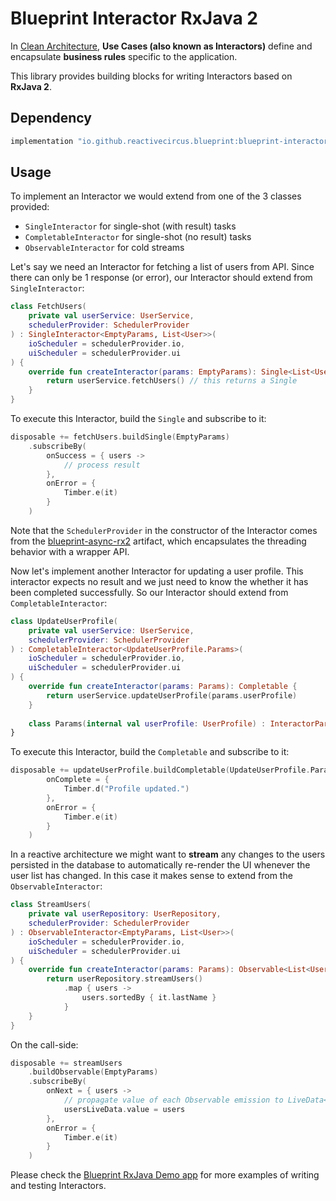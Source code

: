 # Blueprint Interactor RxJava 2

In [Clean Architecture][clean-architecture], **Use Cases (also known as Interactors)** define and encapsulate **business rules** specific to the application.

This library provides building blocks for writing Interactors based on **RxJava 2**.

## Dependency

```groovy
implementation "io.github.reactivecircus.blueprint:blueprint-interactor-rx2:${blueprint_version}"
```

## Usage

To implement an Interactor we would extend from one of the 3 classes provided:

* `SingleInteractor` for single-shot (with result) tasks
* `CompletableInteractor` for single-shot (no result) tasks
* `ObservableInteractor` for cold streams

Let's say we need an Interactor for fetching a list of users from API. Since there can only be 1 response (or error), our Interactor should extend from `SingleInteractor`:

```kotlin
class FetchUsers(
    private val userService: UserService,
    schedulerProvider: SchedulerProvider
) : SingleInteractor<EmptyParams, List<User>>(
    ioScheduler = schedulerProvider.io,
    uiScheduler = schedulerProvider.ui
) {
    override fun createInteractor(params: EmptyParams): Single<List<User>> {
        return userService.fetchUsers() // this returns a Single
    }
}
```

To execute this Interactor, build the `Single` and subscribe to it:

```kotlin
disposable += fetchUsers.buildSingle(EmptyParams)
    .subscribeBy(
        onSuccess = { users ->
            // process result
        },
        onError = {
            Timber.e(it)
        }
    )
```

Note that the `SchedulerProvider` in the constructor of the Interactor comes from the [blueprint-async-rx2][async-rx2] artifact, which encapsulates the threading behavior with a wrapper API.

Now let's implement another Interactor for updating a user profile. This interactor expects no result and we just need to know the whether it has been completed successfully. So our Interactor should extend from `CompletableInteractor`:

```kotlin
class UpdateUserProfile(
    private val userService: UserService,
    schedulerProvider: SchedulerProvider
) : CompletableInteractor<UpdateUserProfile.Params>(
    ioScheduler = schedulerProvider.io,
    uiScheduler = schedulerProvider.ui
) {
    override fun createInteractor(params: Params): Completable {
        return userService.updateUserProfile(params.userProfile)
    }
    
    class Params(internal val userProfile: UserProfile) : InteractorParams
}
```

To execute this Interactor, build the `Completable` and subscribe to it:

```kotlin
disposable += updateUserProfile.buildCompletable(UpdateUserProfile.Params(userProfile)).subscribeBy(
        onComplete = {
            Timber.d("Profile updated.")
        },
        onError = {
            Timber.e(it)
        }
    )
```

In a reactive architecture we might want to **stream** any changes to the users persisted in the database to automatically re-render the UI whenever the user list has changed. In this case it makes sense to extend from the `ObservableInteractor`:

```kotlin
class StreamUsers(
    private val userRepository: UserRepository,
    schedulerProvider: SchedulerProvider
) : ObservableInteractor<EmptyParams, List<User>>(
    ioScheduler = schedulerProvider.io,
    uiScheduler = schedulerProvider.ui
) {
    override fun createInteractor(params: Params): Observable<List<User>> {
        return userRepository.streamUsers()
            .map { users ->
                users.sortedBy { it.lastName }
            }
    }
}
```

On the call-side:
 
```kotlin
disposable += streamUsers
    .buildObservable(EmptyParams)
    .subscribeBy(
        onNext = { users ->
            // propagate value of each Observable emission to LiveData<List<User>>
            usersLiveData.value = users
        },
        onError = {
            Timber.e(it)
        }
    )
```

Please check the [Blueprint RxJava Demo app][demo-rx] for more examples of writing and testing Interactors. 

[clean-architecture]: http://blog.cleancoder.com/uncle-bob/2012/08/13/the-clean-architecture.html
[async-rx2]: ../blueprint-async-rx2/
[demo-rx]: ../samples/demo-rx/

